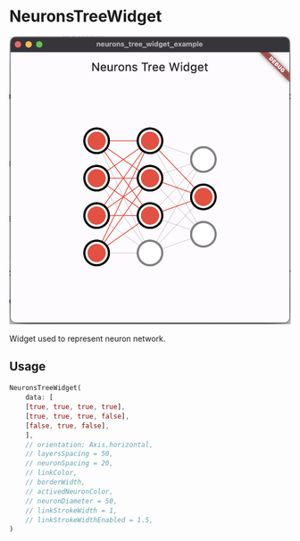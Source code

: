 <!--
This README describes the package. If you publish this package to pub.dev,
this README's contents appear on the landing page for your package.

For information about how to write a good package README, see the guide for
[writing package pages](https://dart.dev/guides/libraries/writing-package-pages).

For general information about developing packages, see the Dart guide for
[creating packages](https://dart.dev/guides/libraries/create-library-packages)
and the Flutter guide for
[developing packages and plugins](https://flutter.dev/developing-packages).
-->

# NeuronsTreeWidget

![](media/print_example.png)

Widget used to represent neuron network.

## Usage


```dart
NeuronsTreeWidget(
    data: [
    [true, true, true, true],
    [true, true, true, false],
    [false, true, false],
    ],
    // orientation: Axis.horizontal,
    // layersSpacing = 50,
    // neuronSpacing = 20,
    // linkColor,
    // borderWidth,
    // activedNeuronColor,
    // neuronDiameter = 50,
    // linkStrokeWidth = 1,
    // linkStrokeWidthEnabled = 1.5,
)
```
